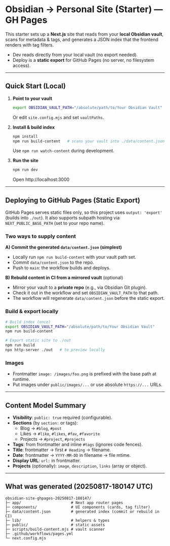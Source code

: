 # Obsidian → Personal Site (Starter) — GH Pages

This starter sets up a **Next.js** site that reads from your **local Obsidian vault**,
scans for metadata & tags, and generates a JSON index that the frontend renders with tag filters.

- Dev reads directly from your local vault (no export needed).
- Deploy is a **static export** for GitHub Pages (no server, no filesystem access).

---

## Quick Start (Local)

1. **Point to your vault**

   ```bash
   export OBSIDIAN_VAULT_PATH="/absolute/path/to/Your Obsidian Vault"
   ```

   Or edit `site.config.mjs` and set `vaultPaths`.

2. **Install & build index**

   ```bash
   npm install
   npm run build-content   # scans your vault into ./data/content.json
   ```

   Use `npm run watch-content` during development.

3. **Run the site**

   ```bash
   npm run dev
   ```

   Open http://localhost:3000

---

## Deploying to GitHub Pages (Static Export)

GitHub Pages serves static files only, so this project uses `output: 'export'` (builds into `./out`).
It also supports subpath hosting via `NEXT_PUBLIC_BASE_PATH` (set to your repo name).

### Two ways to supply content

**A) Commit the generated `data/content.json` (simplest)**  
- Locally run `npm run build-content` with your vault path set.
- Commit `data/content.json` to the repo.
- Push to `main`: the workflow builds and deploys.

**B) Rebuild content in CI from a mirrored vault** (optional)  
- Mirror your vault to a **private repo** (e.g., via Obsidian Git plugin).
- Check it out in the workflow and set `OBSIDIAN_VAULT_PATH` to that path.
- The workflow will regenerate `data/content.json` before the static export.

### Build & export locally

```bash
# Build index (once)
export OBSIDIAN_VAULT_PATH="/absolute/path/to/Your Obsidian Vault"
npm run build-content

# Export static site to ./out
npm run build
npx http-server ./out   # to preview locally
```

### Images

- Frontmatter `image: /images/foo.png` is prefixed with the base path at runtime.
- Put images under `public/images/...` or use absolute `https://...` URLs.

---

## Content Model Summary

- **Visibility**: `public: true` required (configurable).
- **Sections** (by `section:` or tags):
  - Blog → `#blog`, `#post`
  - Likes → `#like`, `#likes`, `#fav`, `#favorite`
  - Projects → `#project`, `#projects`
- **Tags**: from frontmatter and inline `#tags` (ignores code fences).
- **Title**: frontmatter → first `# Heading` → filename.
- **Date**: frontmatter → `YYYY-MM-DD` in filename → file mtime.
- **Display URL**: `url:` in frontmatter.
- **Projects** (optionally): `image`, `description`, `links` (array or object).

---

## What was generated (20250817-180147 UTC)

```
obsidian-site-ghpages-20250817-180147/
├─ app/                      # Next app router pages
├─ components/               # UI components (cards, tag filter)
├─ data/content.json         # generated index (commit or rebuild in CI)
├─ lib/                      # helpers & types
├─ public/                   # static assets
├─ scripts/build-content.mjs # vault scanner
├─ .github/workflows/pages.yml
└─ next.config.mjs
```
